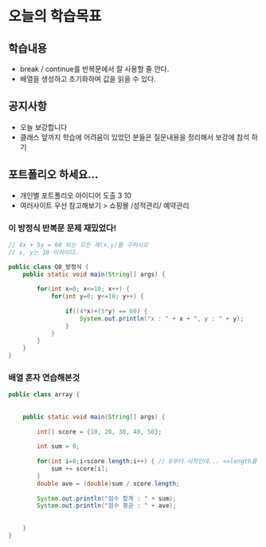 # 오늘의 학습목표

## 학습내용
- break / continue를 반복문에서 잘 사용할 줄 안다.
- 배열을 생성하고 초기화하며 값을 읽을 수 있다.

## 공지사항
- 오늘 보강합니다
- 클래스 앞까지 학습에 어려움이 있었던 분들은 질문내용을 정리해서 보강에 참석 하기

## 포트폴리오 하세요...
- 개인별 포트폴리오 아이디어 도출 3 10
- 여러사이트 우선 참고해보기 > 쇼핑몰 /성적관리/ 예약관리 


### 이 방정식 반복문 문제 재밌었다!
```java
// 4x + 5y = 60 되는 모든 해(x,y)를 구하시오
// x, y는 10 이하이다.

public class Q8_방정식 {
	public static void main(String[] args) {
		
		for(int x=0; x<=10; x++) {
			for(int y=0; y<=10; y++) {
				
				if((4*x)+(5*y) == 60) {
					System.out.println("x : " + x + ", y : " + y);
				}
			}
		}	
	}
}

```

### 배열 혼자 연습해본것
```java
public class array {
	
	
	public static void main(String[] args) {
		
		int[] score = {10, 20, 30, 40, 50};
		
		int sum = 0;
		
		for(int i=0;i<score.length;i++) { // 0부터 시작인데... <=length를 해버리면 없는값이 있기에 오류남
			sum += score[i];
		}
		double ave = (double)sum / score.length;
		
		System.out.println("점수 합계 : " + sum);
		System.out.println("점수 평균 : " + ave);
		
	
	}
}
```
